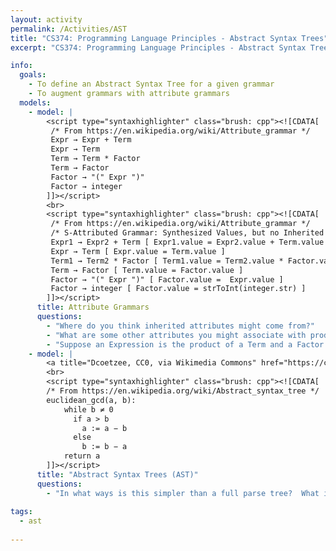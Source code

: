 ```yaml
---
layout: activity
permalink: /Activities/AST
title: "CS374: Programming Language Principles - Abstract Syntax Trees"
excerpt: "CS374: Programming Language Principles - Abstract Syntax Trees"

info: 
  goals: 
    - To define an Abstract Syntax Tree for a given grammar
    - To augment grammars with attribute grammars
  models:
    - model: |
        <script type="syntaxhighlighter" class="brush: cpp"><![CDATA[
         /* From https://en.wikipedia.org/wiki/Attribute_grammar */
         Expr → Expr + Term
         Expr → Term
         Term → Term * Factor
         Term → Factor
         Factor → "(" Expr ")"
         Factor → integer
        ]]></script>
        <br>
        <script type="syntaxhighlighter" class="brush: cpp"><![CDATA[
         /* From https://en.wikipedia.org/wiki/Attribute_grammar */
         /* S-Attributed Grammar: Synthesized Values, but no Inherited Attributes (from neighboring nonterminals in the production) */
         Expr1 → Expr2 + Term [ Expr1.value = Expr2.value + Term.value ]
         Expr → Term [ Expr.value = Term.value ]
         Term1 → Term2 * Factor [ Term1.value = Term2.value * Factor.value ]
         Term → Factor [ Term.value = Factor.value ]
         Factor → "(" Expr ")" [ Factor.value =  Expr.value ]
         Factor → integer [ Factor.value = strToInt(integer.str) ]
        ]]></script>
      title: Attribute Grammars
      questions:
        - "Where do you think inherited attributes might come from?"
        - "What are some other attributes you might associate with productions?"
        - "Suppose an Expression is the product of a Term and a Factor.  How might you determine the type (<code>float</code> or <code>int</code>) of the resulting Expression?"
    - model: |
        <a title="Dcoetzee, CC0, via Wikimedia Commons" href="https://commons.wikimedia.org/wiki/File:Abstract_syntax_tree_for_Euclidean_algorithm.svg"><img width="512" alt="Abstract syntax tree for Euclidean algorithm" src="https://upload.wikimedia.org/wikipedia/commons/thumb/c/c7/Abstract_syntax_tree_for_Euclidean_algorithm.svg/512px-Abstract_syntax_tree_for_Euclidean_algorithm.svg.png"></a>
        <br>
        <script type="syntaxhighlighter" class="brush: cpp"><![CDATA[
        /* From https://en.wikipedia.org/wiki/Abstract_syntax_tree */
        euclidean_gcd(a, b):
            while b ≠ 0
              if a > b
                a := a − b
              else
                b := b − a
            return a
        ]]></script>
      title: "Abstract Syntax Trees (AST)"
      questions:
        - "In what ways is this simpler than a full parse tree?  What items are retained, and which are omitted?"
        
tags:
  - ast
  
---
```


